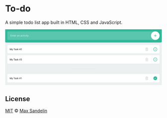 # To-do

A simple todo list app built in HTML, CSS and JavaScript.

![To Do App](resources/images/todo.png)

## License

[MIT](LICENSE.md) © [Max Sandelin](https://instagram.com/themaxsandelin)
